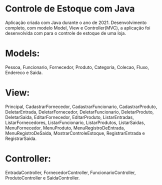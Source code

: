 # Controle de Estoque com Java

Aplicação criada com Java durante o ano de 2021.
Desenvolvimento completo, com modelo Model, View e Controller(MVC), a aplicação foi desenvolvida com para o controle de estoque de uma loja.
<br>
# Models:
Pessoa, Funcionario, Fornecedor, Produto, Categoria, Colecao, Fluxo, Endereco e Saida.
<br>
# View:
Principal, CadastrarFornecedor, CadastrarFuncionario, CadastrarProduto, DeletarEntrada, DeletarFornecedor, DeletarFuncionario, DeletarProduto, DeletarSaida, EditarFornecedor, EditarProduto, ListarEntradas, ListarFornecedores, ListarFuncionario, ListarProdutos, ListarSaidas, MenuFornecedor, MenuProduto, MenuRegistroDeEntrada, MenuRegistroDeSaida, MostrarControleEstoque, RegistrarEntrada e RegistrarSaida.
<br>
# Controller: 
EntradaController, FornecedorController, FuncionarioController, ProdutoController e SaidaController.


